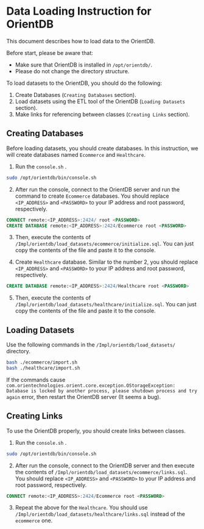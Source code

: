 # Data Loading Instruction for OrientDB 

This document describes how to load data to the OrientDB. 

Before start, please be aware that:

- Make sure that OrientDB is installed in `/opt/orientdb/`. 
- Please do not change the directory structure.

To load datasets to the OrientDB, you should do the following:

1. Create Databases (`Creating Databases` section).
2. Load datasets using the ETL tool of the OrientDB (`Loading Datasets` section).
3. Make links for referencing between classes (`Creating Links` section).

## Creating Databases

Before loading datasets, you should create databases. In this instruction, we will create databases named  `Ecommerce` and `Healthcare`. 

1. Run the `console.sh` .

```bash
sudo /opt/orientdb/bin/console.sh
```

2. After run the console, connect to the OrientDB server and run the command to create `Ecommerce` databases. You should replace `<IP_ADDRESS>` and `<PASSWORD>` to your IP address and root password, respectively.

```sql
CONNECT remote:<IP_ADDRESS>:2424/ root <PASSWORD>
CREATE DATABASE remote:<IP_ADDRESS>:2424/Ecommerce root <PASSWORD>
```

3. Then, execute the contents of `/Impl/orientdb/load_datasets/ecommerce/initialize.sql`. You can just copy the contents of the file and paste it to the console.

3. Create `Healthcare`  database. Similar to the number 2, you should replace `<IP_ADDRESS>` and `<PASSWORD>`  to your IP address and root password, respectively.

```sql
CREATE DATABASE remote:<IP_ADDRESS>:2424/Healthcare root <PASSWORD>
```

5. Then, execute the contents of `/Impl/orientdb/load_datasets/healthcare/initialize.sql`. You can just copy the contents of the file and paste it to the console.



## Loading Datasets 

Use the following commands in the  `/Impl/orientdb/load_datasets/`  directory. 

```bash
bash ./ecommerce/import.sh
bash ./healthcare/import.sh
```

If the commands cause `com.orientechnologies.orient.core.exception.OStorageException: Database is locked by another process, please shutdown process and try again` error, then restart the OrientDB server (It seems a bug).



## Creating Links

To use the OrientDB properly, you should create links between classes. 

1. Run the `console.sh` .

```bash
sudo /opt/orientdb/bin/console.sh
```

2. After run the console, connect to the OrientDB server and then execute the contents of `/Impl/orientdb/load_datasets/ecommerce/links.sql`. You should replace `<IP_ADDRESS>` and `<PASSWORD>`  to your IP address and root password, respectively.

```sql
CONNECT remote:<IP_ADDRESS>:2424/Ecommerce root <PASSWORD>
```

3. Repeat the above for the `Healthcare`. You should use `/Impl/orientdb/load_datasets/healthcare/links.sql` instead of the `ecommerce` one.


